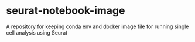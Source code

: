 # seurat-notebook-image
A repository for keeping conda env and docker image file for running single cell analysis using Seurat
